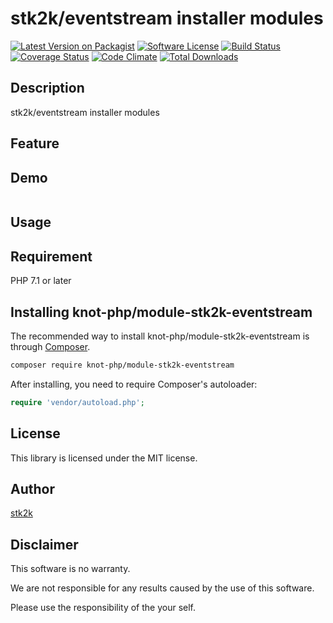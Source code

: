 stk2k/eventstream installer modules
=======================

[![Latest Version on Packagist](https://img.shields.io/packagist/v/knot-php/module-stk2k-eventstream.svg?style=flat-square)](https://packagist.org/packages/knot-php/module-stk2k-eventstream)
[![Software License](https://img.shields.io/badge/license-MIT-brightgreen.svg?style=flat-square)](LICENSE.md)
[![Build Status](https://travis-ci.org/knot-php/module-stk2k-eventstream.svg?branch=master)](https://travis-ci.org/knot-php/module-stk2k-eventstream)
[![Coverage Status](https://coveralls.io/repos/github/knot-php/module-stk2k-eventstream/badge.svg?branch=master)](https://coveralls.io/github/knot-php/module-stk2k-eventstream?branch=master)
[![Code Climate](https://codeclimate.com/github/knot-php/module-stk2k-eventstream/badges/gpa.svg)](https://codeclimate.com/github/knot-php/module-stk2k-eventstream)
[![Total Downloads](https://img.shields.io/packagist/dt/knot-php/module-stk2k-eventstream.svg?style=flat-square)](https://packagist.org/packages/knot-php/module-stk2k-eventstream)

## Description

stk2k/eventstream installer modules


## Feature

## Demo

```php

```

## Usage

## Requirement

PHP 7.1 or later

## Installing knot-php/module-stk2k-eventstream

The recommended way to install knot-php/module-stk2k-eventstream is through
[Composer](http://getcomposer.org).

```bash
composer require knot-php/module-stk2k-eventstream
```

After installing, you need to require Composer's autoloader:

```php
require 'vendor/autoload.php';
```

## License
This library is licensed under the MIT license.

## Author

[stk2k](https://github.com/stk2k)

## Disclaimer

This software is no warranty.

We are not responsible for any results caused by the use of this software.

Please use the responsibility of the your self.


